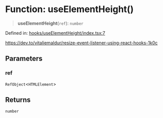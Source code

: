 # Function: useElementHeight()

> **useElementHeight**(`ref`): `number`

Defined in: [hooks/useElementHeight/index.tsx:7](https://github.com/onyx-og/prismal-react/blob/4de964c33b6496e718d9735afb715c0a69193872/src/hooks/useElementHeight/index.tsx#L7)

https://dev.to/vitaliemaldur/resize-event-listener-using-react-hooks-1k0c

## Parameters

### ref

`RefObject`\<`HTMLElement`\>

## Returns

`number`
